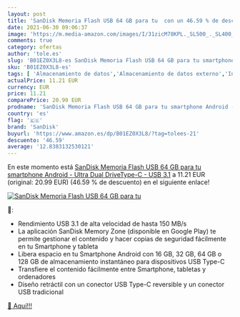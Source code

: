 ```yaml
---
layout: post
title: 'SanDisk Memoria Flash USB 64 GB para tu  con un 46.59 % de descuento'
date: 2021-06-30 09:06:37
image: 'https://m.media-amazon.com/images/I/31zicM78KPL._SL500_._SL400_.jpg'
comments: true
category: ofertas
author: 'tole.es'
slug: 'B01EZ0X3L8-es SanDisk Memoria Flash USB 64 GB para tu smartphone Android...'
sku: 'B01EZ0X3L8-es'
tags: [ 'Almacenamiento de datos','Almacenamiento de datos externo','Informática','Memorias USB','android','sandisk', ]
actualPrice: 11.21 EUR
currency: EUR
price: 11.21
comparePrice: 20.99 EUR
prodname: 'SanDisk Memoria Flash USB 64 GB para tu smartphone Android - Ultra Dual DriveType-C - USB 3.1'
country: 'es'
flag: '🇪🇸'
brand: 'SanDisk'
buyurl: 'https://www.amazon.es/dp/B01EZ0X3L8/?tag=tolees-21'
descuento: '46.59'
average: '12.8383132530121'
---
```


En este momento está [SanDisk Memoria Flash USB 64 GB para tu smartphone Android - Ultra Dual DriveType-C - USB 3.1](https://www.amazon.es/dp/B01EZ0X3L8/?tag=tolees-21) a 11.21 EUR (original: 20.99 EUR) (46.59 %  de descuento) en el siguiente enlace!

[![SanDisk Memoria Flash USB 64 GB para tu ](https://m.media-amazon.com/images/I/31zicM78KPL._SL500_._SL400_.jpg)](https://www.amazon.es/dp/B01EZ0X3L8/?tag=tolees-21)

🔎:

- Rendimiento USB 3.1 de alta velocidad de hasta 150 MB/s
- La aplicación SanDisk Memory Zone (disponible en Google Play) te permite gestionar el contenido y hacer copias de seguridad fácilmente en tu Smartphone y tableta
- Libera espacio en tu Smartphone Android con 16 GB, 32 GB, 64 GB o 128 GB de almacenamiento instantáneo para dispositivos USB Type-C
- Transfiere el contenido fácilmente entre Smartphone, tabletas y ordenadores
- Diseño retráctil con un conector USB Type-C reversible y un conector USB tradicional

[🛒 Aquí!!!](https://www.amazon.es/dp/B01EZ0X3L8/?tag=tolees-21)
